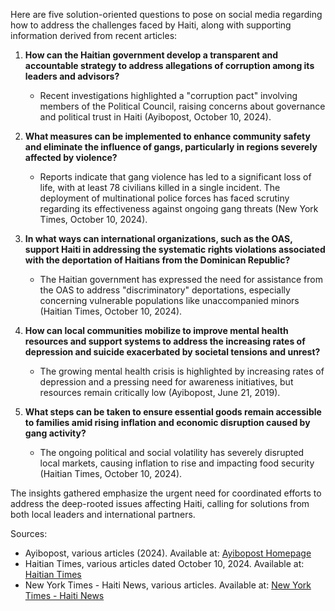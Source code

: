 Here are five solution-oriented questions to pose on social media regarding how to address the challenges faced by Haiti, along with supporting information derived from recent articles:

1. **How can the Haitian government develop a transparent and accountable strategy to address allegations of corruption among its leaders and advisors?**
   - Recent investigations highlighted a "corruption pact" involving members of the Political Council, raising concerns about governance and political trust in Haiti (Ayibopost, October 10, 2024).

2. **What measures can be implemented to enhance community safety and eliminate the influence of gangs, particularly in regions severely affected by violence?**
   - Reports indicate that gang violence has led to a significant loss of life, with at least 78 civilians killed in a single incident. The deployment of multinational police forces has faced scrutiny regarding its effectiveness against ongoing gang threats (New York Times, October 10, 2024).

3. **In what ways can international organizations, such as the OAS, support Haiti in addressing the systematic rights violations associated with the deportation of Haitians from the Dominican Republic?**
   - The Haitian government has expressed the need for assistance from the OAS to address "discriminatory" deportations, especially concerning vulnerable populations like unaccompanied minors (Haitian Times, October 10, 2024).

4. **How can local communities mobilize to improve mental health resources and support systems to address the increasing rates of depression and suicide exacerbated by societal tensions and unrest?**
   - The growing mental health crisis is highlighted by increasing rates of depression and a pressing need for awareness initiatives, but resources remain critically low (Ayibopost, June 21, 2019).

5. **What steps can be taken to ensure essential goods remain accessible to families amid rising inflation and economic disruption caused by gang activity?**
   - The ongoing political and social volatility has severely disrupted local markets, causing inflation to rise and impacting food security (Haitian Times, October 10, 2024).

The insights gathered emphasize the urgent need for coordinated efforts to address the deep-rooted issues affecting Haiti, calling for solutions from both local leaders and international partners. 

Sources:
- Ayibopost, various articles (2024). Available at: [Ayibopost Homepage](https://ayibopost.com)
- Haitian Times, various articles dated October 10, 2024. Available at: [Haitian Times](https://haitiantimes.com/)
- New York Times - Haiti News, various articles. Available at: [New York Times - Haiti News](https://www.nytimes.com/topic/destination/haiti)